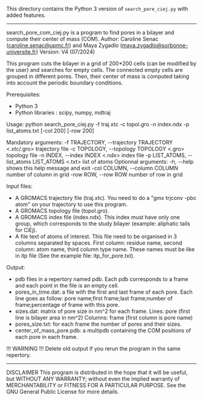 This directory contains the Python 3 version of `search_pore_ciej.py` with added features.

-------------------------
search_pore_com_ciej.py is a program to find pores in a bilayer and compute their center of mass (COM).
Author: Caroline Senac (caroline.senac@upmc.fr) and Maya Zygadlo (maya.zygadlo@sorbonne-universite.fr)
Version: V4 (07/2024)

This program cuts the bilayer in a grid of 200*200 cells (can be modified by the user)
and searches for empty cells. The connected empty cells are grouped in different pores. 
Then, their center of mass is computed taking into account the periodic boundary conditions.


Prerequisites:
- Python 3
- Python libraries : scipy, numpy, mdtraj

Usage:
  python search_pore_ciej.py -f traj.xtc -c topol.gro -n index.ndx -p list_atoms.txt [-col 200] [-row 200]

Mandatory arguments:
  -f TRAJECTORY, --trajectory TRAJECTORY
                        <.xtc/.gro> trajectory file
  -c TOPOLOGY, --topology TOPOLOGY
                        <.gro> topology file
  -n INDEX, --index INDEX
                        <.ndx> index file
  -p LIST_ATOMS, --list_atoms LIST_ATOMS
                        <.txt> list of atoms
Optionnal arguments:
  -h, --help            shows this help message and exit
  -col COLUMN, --column COLUMN
                        <int> number of column in grid
  -row ROW, --row ROW   <int> number of row in grid

Input files:
- A GROMACS trajectory file (traj.xtc). You need to do a "gmx trjconv -pbc atom" on your trajectory to use this program.
- A GROMACS topology file (topol.gro).
- A GROMACS index file (index.ndx). This index must have only one group, which corresponds to the study bilayer (example: aliphatic tails for CiEj).
- A file text of atoms of interest. This file need to be organised in 3 columns separated by spaces.
                                    First column: residue name, second column: atom name, third column type name.
                                    These names must be like in itp file (See the example file: itp_for_pore.txt).

Output:
- pdb files in a repertory named pdb. Each pdb corresponds to a frame and each point in the file is an empty cell.
- pores_in_time.dat: a file with the first and last frame of each pore.
                     Each line goes as follow: pore name;first frame;last frame;number of frame;percentage of frame with this pore.
- sizes.dat: matrix of pore size in nm^2 for each frame.
             Lines: pore (first line is bilayer area in nm^2)
             Columns: frame (first column is pore name)
- pores_size.txt: for each frame the number of pores and their sizes.
- center_of_mass_pore.pdb: a multipdb containing the COM positions of each pore in each frame.


!!! WARNING !!! Delete old output if you rerun the program in the same repertory.


--------------------------------------------------
DISCLAIMER
This program is distributed in the hope that it will be useful, but WITHOUT ANY WARRANTY; without even the implied warranty of MERCHANTABILITY or FITNESS FOR A PARTICULAR PURPOSE.  See the GNU General Public License for more details.
